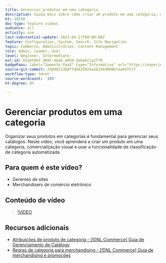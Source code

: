 ```yaml
---
title: Gerenciar produtos em uma categoria
description: Saiba mais sobre como criar um produto em uma categoria, merchandising visual e usar a funcionalidade de classificação automatizada de categorias.
kt: 10550
doc-type: feature videos
audience: all
activity: use
last-substantial-update: 2023-04-27T00:00:00Z
feature: Configuration, System, Search, Site Navigation
topic: Commerce, Administration, Content Management
role: Admin, Leader, User
level: Beginner, Intermediate
exl-id: 81a654bf-d09c-4bab-a050-daba6cce2f79
badgePaas: label="Somente PaaS" type="Informative" url="https://experienceleague.adobe.com/pt-br/docs/commerce/user-guides/product-solutions" tooltip="Aplica-se somente a projetos do Adobe Commerce na nuvem (infraestrutura do PaaS gerenciada pela Adobe) e a projetos locais."
source-git-commit: 29d48213b0f7d4425925ea8234d09867aa6d7577
workflow-type: tm+mt
source-wordcount: '105'
ht-degree: 0%

---
```


# Gerenciar produtos em uma categoria

Organizar seus produtos em categorias é fundamental para gerenciar seus catálogos. Neste vídeo, você aprenderá a criar um produto em uma categoria, comercialização visual e usar a funcionalidade de classificação de categoria automatizada.

## Para quem é este vídeo?

- Gerentes de sites
- Merchandisers de comércio eletrônico

## Conteúdo de vídeo

>[!VIDEO](https://video.tv.adobe.com/v/343747?quality=12&learn=on)

## Recursos adicionais

- [Atribuições de produto de categoria - [!DNL Commerce] Guia de Gerenciamento de Catálogo](https://experienceleague.adobe.com/docs/commerce-admin/catalog/categories/products-in-category/categories-product-assignments.html?lang=pt-BR)
- [Regras de categoria para merchandising - [!DNL Commerce] Guia de merchandising e promoções](https://experienceleague.adobe.com/docs/commerce-admin/marketing/merchandising/visual-merch/category-product-rules.html?lang=pt-BR)
